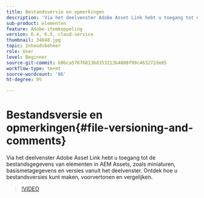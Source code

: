 ```yaml
---
title: Bestandsversie en opmerkingen
description: 'Via het deelvenster Adobe Asset Link hebt u toegang tot de bestandsgegevens van elementen in AEM Assets, zoals miniaturen, basismetagegevens en versies vanuit het deelvenster. Ontdek hoe u bestandsversies kunt maken, voorvertonen en vergelijken.  '
sub-product: elementen
feature: Adobe-itemkoppeling
version: 6.4, 6.5, cloud-service
thumbnail: 34048.jpg
topic: Inhoudsbeheer
role: User
level: Beginner
source-git-commit: b0bca57676813bd353213b4808f99c463272de85
workflow-type: tm+mt
source-wordcount: '86'
ht-degree: 0%

---
```



# Bestandsversie en opmerkingen{#file-versioning-and-comments}

Via het deelvenster Adobe Asset Link hebt u toegang tot de bestandsgegevens van elementen in AEM Assets, zoals miniaturen, basismetagegevens en versies vanuit het deelvenster. Ontdek hoe u bestandsversies kunt maken, voorvertonen en vergelijken.

>[!VIDEO](https://video.tv.adobe.com/v/34048/?quality=12)
